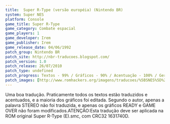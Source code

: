 ```yaml
---
title:  Super R-Type (versão européia) (Nintendo BR)
system: Super NES
platform: Console
game_title: Super R-Type
game_category: Combate espacial
game_players: 1
game_developer: Irem
game_publisher: Irem
game_release_date: 04/06/1992
patch_group: Nintendo BR
patch_site: http://nbr-traducoes.blogspot.com/
patch_version: 1.0
patch_release: 26/07/2010
patch_type: undefined
patch_progress: Textos - 99% / Gráficos - 90% / Acentuação - 100% / Geral - 95%
patch_images: [http://www.romhackers.org/imagens/traducoes/%5BSNES%5D%20Super%20R-Type%20-%20Nintendo%20BR%20-%201.png,http://www.romhackers.org/imagens/traducoes/%5BSNES%5D%20Super%20R-Type%20-%20Nintendo%20BR%20-%202.png,http://www.romhackers.org/imagens/traducoes/%5BSNES%5D%20Super%20R-Type%20-%20Nintendo%20BR%20-%203.png]
---
```

Uma boa tradução. Praticamente todos os textos estão traduzidos e acentuados, e a maioria dos gráficos foi editada. Segundo o autor, apenas a palavra STEREO não foi traduzida, e apenas os gráficos READY e GAME OVER não foram modificados.ATENÇÃO:Esta tradução deve ser aplicada na ROM original Super R-Type (E).smc, com CRC32 1631740D.